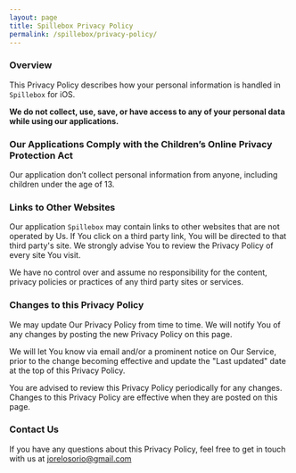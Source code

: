 ```yaml
---
layout: page
title: Spillebox Privacy Policy
permalink: /spillebox/privacy-policy/
---
```


### Overview

This Privacy Policy describes how your personal information is handled in `Spillebox` for iOS.

**We do not collect, use, save, or have access to any of your personal data while using our applications.**

### Our Applications Comply with the Children’s Online Privacy Protection Act

Our application don’t collect personal information from anyone, including children under the age of 13.

### Links to Other Websites

Our application `Spillebox` may contain links to other websites that are not operated by Us. If You click on a third party link, You will be directed to that third party's site. We strongly advise You to review the Privacy Policy of every site You visit.

We have no control over and assume no responsibility for the content, privacy policies or practices of any third party sites or services.

### Changes to this Privacy Policy

We may update Our Privacy Policy from time to time. We will notify You of any changes by posting the new Privacy Policy on this page.

We will let You know via email and/or a prominent notice on Our Service, prior to the change becoming effective and update the "Last updated" date at the top of this Privacy Policy.

You are advised to review this Privacy Policy periodically for any changes. Changes to this Privacy Policy are effective when they are posted on this page.

### Contact Us

If you have any questions about this Privacy Policy, feel free to get in touch with us at jorelosorio@gmail.com